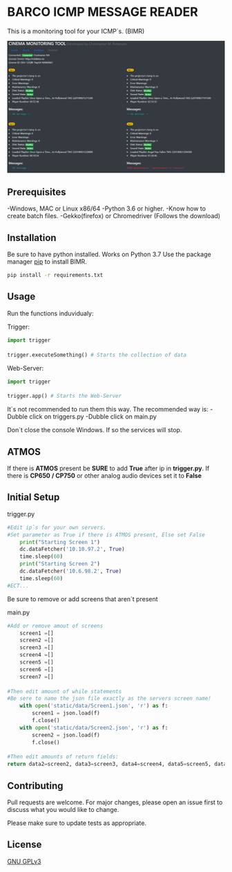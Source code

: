 # BARCO ICMP MESSAGE READER
This is a monitoring tool for your ICMP`s. (BIMR)

![alt text](https://github.com/christophermp/ICMP_STATS/raw/master/images/Skjermbilde.PNG)




## Prerequisites
-Windows, MAC or Linux x86/64
-Python 3.6 or higher.
-Know how to create batch files.
-Gekko(firefox) or Chromedriver (Follows the download)

## Installation

Be sure to have python installed. Works on Python 3.7
Use the package manager [pip](https://pip.pypa.io/en/stable/) to install BIMR.

```bash
pip install -r requirements.txt
```

## Usage

Run the functions induvidualy:

Trigger:
```python
import trigger

trigger.executeSomething() # Starts the collection of data
```
Web-Server:
```python
import trigger

trigger.app() # Starts the Web-Server
```

It`s not recommended to run them this way. The recommended way is:
-Dubble click on triggers.py
-Dubble click on main.py

Don`t close the console Windows. If so the services will stop.

## ATMOS

If there is **ATMOS** present be **SURE** to add **True** after ip in **trigger.py**.
If there is **CP650 / CP750** or other analog audio devices set it to **False**

## Initial Setup

trigger.py
```python
#Edit ip`s for your own servers.
#Set parameter as True if there is ATMOS present, Else set False
    print("Starting Screen 1")
    dc.dataFetcher('10.10.97.2', True)
    time.sleep(60)
    print("Starting Screen 2")
    dc.dataFetcher('10.6.98.2', True)
    time.sleep(60)
#ECT...
```
Be sure to remove or add screens that aren`t present

main.py
```python
#Add or remove amout of screens
    screen1 =[]
    screen2 =[]
    screen3 =[]
    screen4 =[]
    screen5 =[]
    screen6 =[]
    screen7 =[]

#Then edit amount of while statements
#Be sere to name the json file exactly as the servers screen name!
    with open('static/data/Screen1.json', 'r') as f:
        screen1 = json.load(f)
        f.close()
    with open('static/data/Screen2.json', 'r') as f:
        screen2 = json.load(f)
        f.close()

#Then edit amounts of return fields:
return data2=screen2, data3=screen3, data4=screen4, data5=screen5, data6=screen6, data7=screen7 #ECT...
```

## Contributing
Pull requests are welcome. For major changes, please open an issue first to discuss what you would like to change.

Please make sure to update tests as appropriate.

## License
[GNU GPLv3](https://choosealicense.com/licenses/gpl-3.0/)
